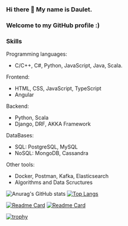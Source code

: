 ### Hi there 👋 My name is Daulet.
### Welcome to my GitHub profile :)

### Skills
Programming languages:
  - C/C++, C#, Python, JavaScript, Java, Scala.

Frontend:
  - HTML, CSS, JavaScript, TypeScript
  - Angular

Backend:
  - Python, Scala
  - Django, DRF, AKKA Framework
 
DataBases:
  - SQL: PostgreSQL, MySQL
  - NoSQL: MongoDB, Cassandra
 
Other tools:
  - Docker, Postman, Kafka, Elasticsearch
  - Algorithms and Data Scructures

![Anurag's GitHub stats](https://github-readme-stats.vercel.app/api?username=Headsman-4899&show_icons=true&theme=radical)
[![Top Langs](https://github-readme-stats.vercel.app/api/top-langs/?username=Headsman-4899&langs_count=10&layout=compact&theme=radical)](https://github.com/anuraghazra/github-readme-stats&theme=radical)


[![Readme Card](https://github-readme-stats.vercel.app/api/pin/?username=Headsman-4899&repo=NodeJs&theme=radical)](https://github.com/anuraghazra/github-readme-stats)
[![Readme Card](https://github-readme-stats.vercel.app/api/pin/?username=Headsman-4899&repo=Backend-for-Highloaded-Environment&t&theme=radical)](https://github.com/anuraghazra/github-readme-stats)

[![trophy](https://github-profile-trophy.vercel.app/?username=Headsman-4899&margin-w=29&theme=juicyfresh)](https://github.com/ryo-ma/github-profile-trophy)

